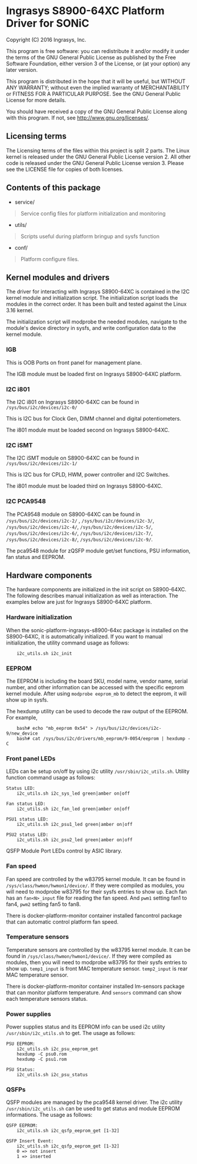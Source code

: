 # Ingrasys S8900-64XC Platform Driver for SONiC

Copyright (C) 2016 Ingrasys, Inc.

This program is free software: you can redistribute it and/or modify
it under the terms of the GNU General Public License as published by
the Free Software Foundation, either version 3 of the License, or
(at your option) any later version.

This program is distributed in the hope that it will be useful,
but WITHOUT ANY WARRANTY; without even the implied warranty of
MERCHANTABILITY or FITNESS FOR A PARTICULAR PURPOSE.  See the
GNU General Public License for more details.

You should have received a copy of the GNU General Public License
along with this program.  If not, see <http://www.gnu.org/licenses/>.


## Licensing terms

The Licensing terms of the files within this project is split 2 parts.
The Linux kernel is released under the GNU General Public License version 2.
All other code is released under the GNU General Public License version 3.
Please see the LICENSE file for copies of both licenses.

## Contents of this package

 - service/
 > Service config files for platform initialization and monitoring
 - utils/
 > Scripts useful during platform bringup and sysfs function
 - conf/
 > Platform configure files.

## Kernel modules and drivers

The driver for interacting with Ingrasys S8900-64XC is contained in the I2C
kernel module and initialization script. The initialization script loads
the modules in the correct order. It has been built and tested against
the Linux 3.16 kernel.

The initialization script will modprobe the needed modules, navigate to the
module's device directory in sysfs, and write configuration data to
the kernel module.

### IGB

This is OOB Ports on front panel for management plane.

The IGB module must be loaded first on Ingrasys S8900-64XC platform.

### I2C i801

The I2C i801 on Ingrasys S8900-64XC can be found in
`/sys/bus/i2c/devices/i2c-0/`

This is I2C bus for Clock Gen, DIMM channel and digital potentiometers.

The i801 module must be loaded second on Ingrasys S8900-64XC.

### I2C iSMT

The I2C iSMT module on S8900-64XC can be found in
`/sys/bus/i2c/devices/i2c-1/`

This is I2C bus for CPLD, HWM, power controller and I2C Switches.

The i801 module must be loaded third on Ingrasys S8900-64XC.

### I2C PCA9548
The PCA9548 module on S8900-64XC can be found in
`/sys/bus/i2c/devices/i2c-2/` , `/sys/bus/i2c/devices/i2c-3/`,
`/sys/bus/i2c/devices/i2c-4/`, `/sys/bus/i2c/devices/i2c-5/`,
`/sys/bus/i2c/devices/i2c-6/`, `/sys/bus/i2c/devices/i2c-7/`,
`/sys/bus/i2c/devices/i2c-8/`, `/sys/bus/i2c/devices/i2c-9/`.

The pca9548 module for zQSFP module get/set functions, PSU information,
fan status and EEPROM.

## Hardware components

The hardware components are initialized in the init script on S8900-64XC.
The following describes manual initialization as well as interaction.
The examples below are just for Ingrasys S8900-64XC platform.

### Hardware initialization

When the sonic-platform-ingrasys-s8900-64xc package is installed on the S8900-64XC,
it is automatically initialized. If you want to manual initialization, the
utility command usage as follows:
```
    i2c_utils.sh i2c_init
```

### EEPROM

The EEPROM is including the board SKU, model name, vendor name, serial number,
and other information can be accessed with the specific eeprom kernel module.
After using `modprobe eeprom_mb` to detect the eeprom, it will show up in sysfs.

The hexdump utility can be used to decode the raw output of the EEPROM.
For example,
```
    bash# echo "mb_eeprom 0x54" > /sys/bus/i2c/devices/i2c-9/new_device
    bash# cat /sys/bus/i2c/drivers/mb_eeprom/9-0054/eeprom | hexdump -C
```

### Front panel LEDs

LEDs can be setup on/off by using i2c utility `/usr/sbin/i2c_utils.sh`.
Utility function command usage as follows:

```
Status LED:
    i2c_utils.sh i2c_sys_led green|amber on|off

Fan status LED:
    i2c_utils.sh i2c_fan_led green|amber on|off

PSU1 status LED:
    i2c_utils.sh i2c_psu1_led green|amber on|off

PSU2 status LED:
    i2c_utils.sh i2c_psu2_led green|amber on|off

```
QSFP Module Port LEDs control by ASIC library.


### Fan speed

Fan speed are controlled by the w83795 kernel module.
It can be found in `/sys/class/hwmon/hwmon1/device/`.
If they were compiled as modules, you will need to modprobe w83795 for
their sysfs entries to show up. Each fan has an `fan<N>_input` file
for reading the fan speed. And `pwm1` setting fan1 to fan4,
`pwm2` setting fan5 to fan8.

There is docker-platform-monitor container installed fancontrol package that can
automatic control platform fan speed.


### Temperature sensors

Temperature sensors are controlled by the w83795 kernel
module. It can be found in `/sys/class/hwmon/hwmon1/device/`.
If they were compiled as modules, then you will need to modprobe w83795 for
their sysfs entries to show up.
`temp1_input` is front MAC temperature sensor. `temp2_input` is rear MAC
temperature sensor.

There is docker-platform-monitor container installed lm-sensors package that can
monitor platform temperature. And `sensors` command can show each
temperature sensors status.

### Power supplies

Power supplies status and its EEPROM info can be used i2c utility
`/usr/sbin/i2c_utils.sh` to get.
The usage as follows:
```
PSU EEPROM:
    i2c_utils.sh i2c_psu_eeprom_get
    hexdump -C psu0.rom
    hexdump -C psu1.rom

PSU Status:
    i2c_utils.sh i2c_psu_status
```

### QSFPs
QSFP modules are managed by the pca9548 kernel driver.
The i2c utility `/usr/sbin/i2c_utils.sh` can be used to get status and
module EEPROM informations.
The usage as follows:
```
QSFP EEPROM:
    i2c_utils.sh i2c_qsfp_eeprom_get [1-32]

QSFP Insert Event:
    i2c_utils.sh i2c_qsfp_eeprom_get [1-32]
    0 => not insert
    1 => inserted
```

